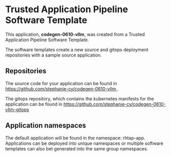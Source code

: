 # Trusted Application Pipeline Software Template

This application, **codegen-0610-vllm**, was created from a Trusted Application Pipeline Software Template.

The software templates create a new source and gitops deployment repositories with a sample source application. 

## Repositories

The source code for your application can be found in [https://github.com/stephanie-cy/codegen-0610-vllm ](https://github.com/stephanie-cy/codegen-0610-vllm ).
 
The gitops repository, which contains the kubernetes manifests for the application can be found in 
[https://github.com/stephanie-cy/codegen-0610-vllm-gitops ](https://github.com/stephanie-cy/codegen-0610-vllm-gitops ) 

## Application namespaces 

The default application will be found in the namespace: rhtap-app. Applications can be deployed into unique namespaces or multiple software templates can also bet generated into the same group namespaces.  